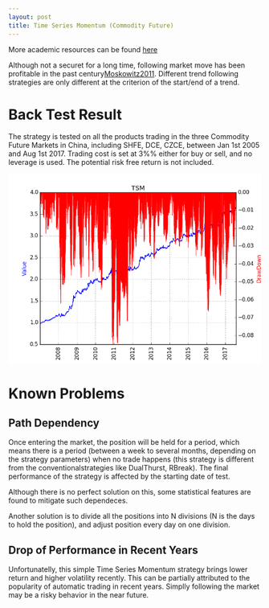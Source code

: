 ```yaml
---
layout: post
title: Time Series Momentum (Commodity Future)
---
```

More academic resources can be found [here](https://scholar.google.com/scholar?hl=en&q=time+series+momentum&btnG=&as_sdt=1%2C5&as_sdtp=)

Although not a securet for a long time, following market move has been profitable in the past century[Moskowitz2011](http://www.sciencedirect.com/science/article/pii/S0304405X11002613). Different trend following strategies are only different at the criterion of the start/end of a trend. 


# Back Test Result
The strategy is tested on all the products trading in the three Commodity Future Markets in China, including SHFE, DCE, CZCE, between Jan 1st 2005 and Aug 1st 2017. Trading cost is set at 3%% either for buy or sell, and no leverage is used. The potential risk free return is not included.

![Figure](../images/TSM.png)


# Known Problems
## Path Dependency
Once entering the market, the position will be held for a period, which means there is a period (between a week to several months, depending on the strategy parameters) when no trade happens (this strategy is different from the conventionalstrategies like DualThurst, RBreak). The final performance of the strategy is affected by the starting date of test. 

Although there is no perfect solution on this, some statistical features are found to mitigate such dependeces. 

Another solution is to divide all the positions into N divisions (N is the days to hold the position), and adjust position every day on one division. 

## Drop of Performance in Recent Years
Unfortunatelly, this simple Time Series Momentum strategy brings lower return and higher volatility recently. This can be partially attributed to the popularity of automatic trading in recent years. Simplly following the market may be a risky behavior in the near future. 




